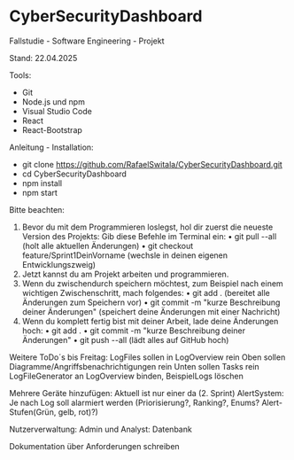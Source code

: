 # CyberSecurityDashboard
Fallstudie - Software Engineering - Projekt

Stand: 22.04.2025

Tools:
- Git
- Node.js und npm
- Visual Studio Code
- React
- React-Bootstrap

Anleitung - Installation: 
- git clone https://github.com/RafaelSwitala/CyberSecurityDashboard.git
- cd CyberSecurityDashboard
- npm install
- npm start

Bitte beachten:
1.	Bevor du mit dem Programmieren loslegst, hol dir zuerst die neueste Version des Projekts:
Gib diese Befehle im Terminal ein:
•	git pull --all (holt alle aktuellen Änderungen)
•	git checkout feature/Sprint1DeinVorname (wechsle in deinen eigenen Entwicklungszweig)
2.	Jetzt kannst du am Projekt arbeiten und programmieren.
3.	Wenn du zwischendurch speichern möchtest, zum Beispiel nach einem wichtigen Zwischenschritt, mach folgendes:
•	git add . (bereitet alle Änderungen zum Speichern vor)
•	git commit -m "kurze Beschreibung deiner Änderungen" (speichert deine Änderungen mit einer Nachricht)
4.	Wenn du komplett fertig bist mit deiner Arbeit, lade deine Änderungen hoch:
•	git add .
•	git commit -m "kurze Beschreibung deiner Änderungen"
•	git push --all (lädt alles auf GitHub hoch)



Weitere ToDo´s bis Freitag:
LogFiles sollen in LogOverview rein
Oben sollen Diagramme/Angriffsbenachrichtigungen rein
Unten sollen Tasks rein
LogFileGenerator an LogOverview binden, BeispielLogs löschen

Mehrere Geräte hinzufügen: Aktuell ist nur einer da (2. Sprint)
AlertSystem: Je nach Log soll alarmiert werden (Priorisierung?, Ranking?, Enums? Alert-Stufen(Grün, gelb, rot)?)

Nutzerverwaltung: Admin und Analyst: Datenbank

Dokumentation über Anforderungen schreiben